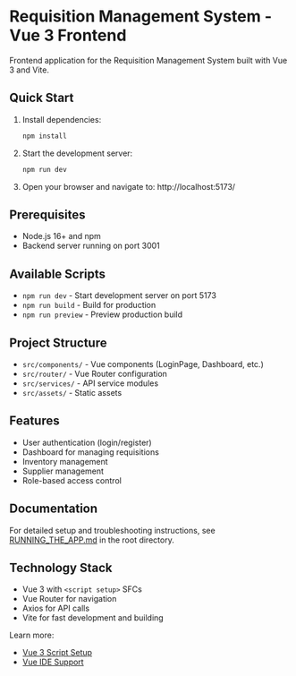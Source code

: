 # Requisition Management System - Vue 3 Frontend

Frontend application for the Requisition Management System built with Vue 3 and Vite.

## Quick Start

1. Install dependencies:
   ```bash
   npm install
   ```

2. Start the development server:
   ```bash
   npm run dev
   ```

3. Open your browser and navigate to: http://localhost:5173/

## Prerequisites

- Node.js 16+ and npm
- Backend server running on port 3001

## Available Scripts

- `npm run dev` - Start development server on port 5173
- `npm run build` - Build for production
- `npm run preview` - Preview production build

## Project Structure

- `src/components/` - Vue components (LoginPage, Dashboard, etc.)
- `src/router/` - Vue Router configuration
- `src/services/` - API service modules
- `src/assets/` - Static assets

## Features

- User authentication (login/register)
- Dashboard for managing requisitions
- Inventory management
- Supplier management
- Role-based access control

## Documentation

For detailed setup and troubleshooting instructions, see [RUNNING_THE_APP.md](../RUNNING_THE_APP.md) in the root directory.

## Technology Stack

- Vue 3 with `<script setup>` SFCs
- Vue Router for navigation
- Axios for API calls
- Vite for fast development and building

Learn more:
- [Vue 3 Script Setup](https://v3.vuejs.org/api/sfc-script-setup.html#sfc-script-setup)
- [Vue IDE Support](https://vuejs.org/guide/scaling-up/tooling.html#ide-support)
